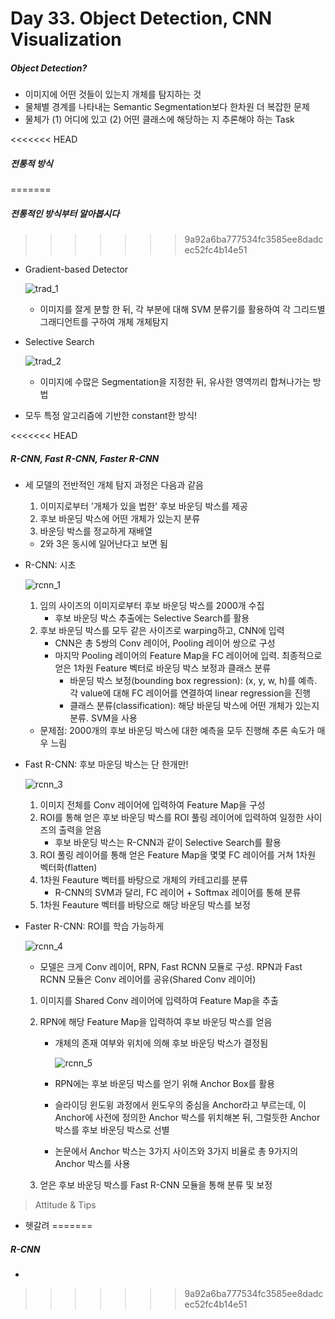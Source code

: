 # Day 33. Object Detection, CNN Visualization

##### Object Detection?

- 이미지에 어떤 것들이 있는지 개체를 탐지하는 것
- 물체별 경계를 나타내는 Semantic Segmentation보다 한차원 더 복잡한 문제
- 물체가 (1) 어디에 있고 (2) 어떤 클래스에 해당하는 지 추론해야 하는 Task

<<<<<<< HEAD
##### 전통적 방식
=======
##### 전통적인 방식부터 알아봅시다
>>>>>>> 9a92a6ba777534fc3585ee8dadcec52fc4b14e51

- Gradient-based Detector

  ![trad_1](C:\Users\iloveslowfood\Documents\workspace\iloveTIL\boostcamp_ai\etc\images\week07\trad_1.jpg)

  - 이미지를 잘게 분할 한 뒤, 각 부분에 대해 SVM 분류기를 활용하여 각 그리드별 그래디언트를 구하여 개체 개체탐지

- Selective Search

  ![trad_2](C:\Users\iloveslowfood\Documents\workspace\iloveTIL\boostcamp_ai\etc\images\week07\trad_2.jpg)

  - 이미지에 수많은 Segmentation을 지정한 뒤, 유사한 영역끼리 합쳐나가는 방법

- 모두 특정 알고리즘에 기반한 constant한 방식!

<<<<<<< HEAD
##### R-CNN, Fast R-CNN, Faster R-CNN

- 세 모델의 전반적인 개체 탐지 과정은 다음과 같음

  1. 이미지로부터 '개체가 있을 법한' 후보 바운딩 박스를 제공
  2. 후보 바운딩 박스에 어떤 개체가 있는지 분류
  3. 바운딩 박스를 정교하게 재배열

  - 2와 3은 동시에 일어난다고 보면 됨

- R-CNN: 시초

  ![rcnn_1](C:\Users\iloveslowfood\Documents\workspace\iloveTIL\boostcamp_ai\etc\images\week07\rcnn_1.png)

  1. 임의 사이즈의 이미지로부터 후보 바운딩 박스를 2000개 수집
     - 후보 바운딩 박스 추출에는 Selective Search를 활용
  2. 후보 바운딩 박스를 모두 같은 사이즈로 warping하고, CNN에 입력
     - CNN은 총 5쌍의 Conv 레이어, Pooling 레이어 쌍으로 구성
     - 마지막 Pooling 레이어의 Feature Map을 FC 레이어에 입력. 최종적으로 얻은 1차원 Feature 벡터로 바운딩 박스 보정과 클래스 분류
       - 바운딩 박스 보정(bounding box regression): (x, y, w, h)를 예측. 각 value에 대해 FC 레이어를 연결하여 linear regression을 진행
       - 클래스 분류(classification): 해당 바운딩 박스에 어떤 개체가 있는지 분류. SVM을 사용

  - 문제점: 2000개의 후보 바운딩 박스에 대한 예측을 모두 진행해 추론 속도가 매우 느림

- Fast R-CNN: 후보 마운딩 박스는 단 한개만!

  ![rcnn_3](C:\Users\iloveslowfood\Documents\workspace\iloveTIL\boostcamp_ai\etc\images\week07\rcnn_3.jpg)

  1. 이미지 전체를 Conv 레이어에 입력하여 Feature Map을 구성
  2. ROI를 통해 얻은 후보 바운딩 박스를 ROI 풀링 레이어에 입력하여 일정한 사이즈의 출력을 얻음
     - 후보 바운딩 박스는 R-CNN과 같이 Selective Search를 활용
  3. ROI 풀링 레이어를 통해 얻은 Feature Map을 몇몇 FC 레이어를 거쳐 1차원 벡터화(flatten)
  4. 1차원 Feauture 벡터를 바탕으로 개체의 카테고리를 분류
     - R-CNN의 SVM과 달리, FC 레이어 + Softmax 레이어를 통해 분류
  5. 1차원 Feauture 벡터를 바탕으로 해당 바운딩 박스를 보정

- Faster R-CNN: ROI를 학습 가능하게

  ![rcnn_4](C:\Users\iloveslowfood\Documents\workspace\iloveTIL\boostcamp_ai\etc\images\week07\rcnn_4.png)

  - 모델은 크게 Conv 레이어, RPN, Fast RCNN 모듈로 구성. RPN과 Fast RCNN 모듈은 Conv 레이어를 공유(Shared Conv 레이어)

  1. 이미지를 Shared Conv 레이어에 입력하여 Feature Map을 추출

  2. RPN에 해당 Feature Map을 입력하여 후보 바운딩 박스를 얻음

     - 개체의 존재 여부와 위치에 의해 후보 바운딩 박스가 결정됨

       ![rcnn_5](C:\Users\iloveslowfood\Documents\workspace\iloveTIL\boostcamp_ai\etc\images\week07\rcnn_5.png)

     - RPN에는 후보 바운딩 박스를 얻기 위해 Anchor Box를 활용

     - 슬라이딩 윈도윙 과정에서 윈도우의 중심을 Anchor라고 부르는데, 이 Anchor에 사전에 정의한 Anchor 박스를 위치해본 뒤, 그럴듯한 Anchor 박스를 후보 바운딩 박스로 선별

     - 논문에서 Anchor 박스는 3가지 사이즈와 3가지 비율로 총 9가지의 Anchor 박스를 사용

  3. 얻은 후보 바운딩 박스를 Fast R-CNN 모듈을 통해 분류 및 보정

  

  

  

  

> Attitude & Tips

- 헷갈려
=======
##### R-CNN

- 
>>>>>>> 9a92a6ba777534fc3585ee8dadcec52fc4b14e51

